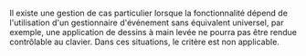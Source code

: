 Il existe une gestion de cas particulier lorsque la fonctionnalité dépend de l'utilisation d'un gestionnaire d'événement sans équivalent universel, par exemple, une application de dessins à main levée ne pourra pas être rendue contrôlable au clavier. Dans ces situations, le critère est non applicable.
